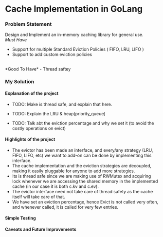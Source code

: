 # Cache Implementation in GoLang

### Problem Statement
Design and Implement an in-memory caching library for general use.
<br>
*Must Have*
- Support for multiple Standard Eviction Policies ( FIFO, LRU, LIFO ) <br>
- Support to add custom eviction policies
<br>
*Good To Have*
- Thread saftey

### My Solution

#### Explanation of the project
- TODO: Make is thread safe, and explain that here.

- TODO: Explain the LRU & heap(priority_queue)

- TODO: Talk abt the eviction percentage and why we set it (to avoid the costly operations on evict)



#### Highlights of the project
- The evictor has been made an interface, and every/any strategy (LRU, FIFO, LIFO, etc) we want to add-on can be done by implementing this interface.
- The cache implementation and the eviction strategies are decoupled, making it easily pluggable for anyone to add more strategies.
- Its is thread safe since we are making use of RWMutex and acquiring lock whenever we are accessing the shared memory in the implemented cache (in our case it is both c.kv and c.ev).
- The evictor interface need not take care of thread safety as the cache itself will take care of that.
- We have set an eviction percentage, hence Evict is not called very often, and whenever called, it is called for very few entries.


#### Simple Testing

#### Caveats and Future Improvements



